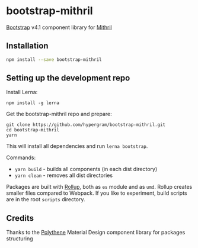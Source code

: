 # bootstrap-mithril

[Bootstrap](https://github.com/twbs/bootstrap) v4.1 component library for [Mithril](https://mithril.js.org)

## Installation

```bash
npm install --save bootstrap-mithril
```

## Setting up the development repo

Install Lerna:

```
npm install -g lerna
```

Get the bootstrap-mithril repo and prepare:

```
git clone https://github.com/hypergram/bootstrap-mithril.git
cd bootstrap-mithril
yarn
```

This will install all dependencies and run `lerna bootstrap`.

Commands:

-   `yarn build` - builds all components (in each dist directory)
-   `yarn clean` - removes all dist directories

Packages are built with [Rollup](http://rollupjs.org), both as `es` module and as `umd`. Rollup creates smaller files compared to Webpack. If you like to experiment, build scripts are in the root `scripts` directory.


## Credits

Thanks to the [Polythene](https://github.com/ArthurClemens/polythene) Material Design component library for packages structuring
